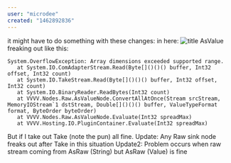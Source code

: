 ```yaml
---
user: "microdee"
created: "1462892836"
---
```


it might have to do something with these changes: in here:
![title](http://i.imgur.com/bWh7VLs.jpg) 
AsValue freaking out like this:
```
System.OverflowException: Array dimensions exceeded supported range.
   at System.IO.ComAdapterStream.Read(Byte[]()()() buffer, Int32 offset, Int32 count)
   at System.IO.TakeStream.Read(Byte[]()()() buffer, Int32 offset, Int32 count)
   at System.IO.BinaryReader.ReadBytes(Int32 count)
   at VVVV.Nodes.Raw.AsValueNode.ConvertAllAtOnce(Stream srcStream, MemoryIOStream`1 dstStream, Double[]()()() buffer, ValueTypeFormat format, ByteOrder byteOrder)
   at VVVV.Nodes.Raw.AsValueNode.Evaluate(Int32 spreadMax)
   at VVVV.Hosting.IO.PluginContainer.Evaluate(Int32 spreadMax)
```
But if I take out Take (note the pun) all fine.
Update: Any Raw sink node freaks out after Take in this situation
Update2: Problem occurs when raw stream coming from AsRaw (String) but AsRaw (Value) is fine  

